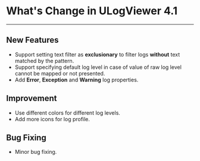 ﻿# What's Change in ULogViewer 4.1
 ---

## New Features
+ Support setting text filter as **exclusionary** to filter logs **without** text matched by the pattern.
+ Support specifying default log level in case of value of raw log level cannot be mapped or not presented.
+ Add **Error**, **Exception** and **Warning** log properties.

## Improvement
+ Use different colors for different log levels.
+ Add more icons for log profile.

## Bug Fixing
+ Minor bug fixing.